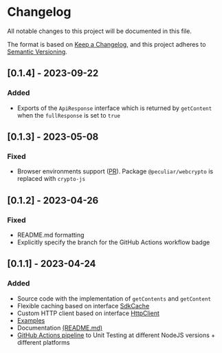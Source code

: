 # Changelog

All notable changes to this project will be documented in this file.

The format is based on [Keep a Changelog](https://keepachangelog.com/en/1.0.0/),
and this project adheres to [Semantic Versioning](https://semver.org/spec/v2.0.0.html).

## [0.1.4] - 2023-09-22

### Added

- Exports of the `ApiResponse` interface which is returned by `getContent` when the `fullResponse` is set to `true`

## [0.1.3] - 2023-05-08

### Fixed

- Browser environments support ([PR](https://github.com/getjoystick/joystick-js/pull/5)).
  Package `@peculiar/webcrypto` is replaced with `crypto-js`

## [0.1.2] - 2023-04-26

### Fixed

- README.md formatting
- Explicitly specify the branch for the GitHub Actions workflow badge

## [0.1.1] - 2023-04-24

### Added

- Source code with the implementation of `getContents` and `getContent`
- Flexible caching based on interface [SdkCache](./src/internals/cache/sdk-cache.ts)
- Custom HTTP client based on interface [HttpClient](./src/internals/client/http-client.ts)
- [Examples](./examples)
- Documentation [(README.md)](./README.md)
- [GitHub Actions pipeline](https://github.com/getjoystick/joystick-js/blob/main/.github/workflows/build.yaml) to Unit
  Testing at different NodeJS versions + different platforms
